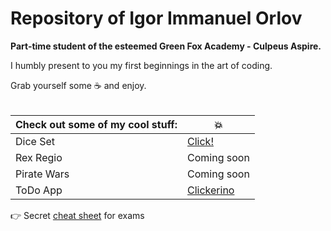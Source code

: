# Repository of Igor Immanuel Orlov
<strong>Part-time student of the esteemed Green Fox Academy - Culpeus Aspire.</strong>

I humbly present to you my first beginnings in the art of coding.

Grab yourself some :coffee: and enjoy.
<br/><br/>

| Check out some of my cool stuff:  | :boom: |
|------------|----|
| Dice Set  | [Click!](https://github.com/green-fox-academy/Leviathan-X/tree/master/Cool%20Stuff/DiceSet)  |
| Rex Regio | Coming soon |
| Pirate Wars | Coming soon |
| ToDo App | [Clickerino](https://github.com/Leviathan-X/todo-app)|

:point_right: Secret [cheat sheet](https://youtu.be/dQw4w9WgXcQ) for exams
